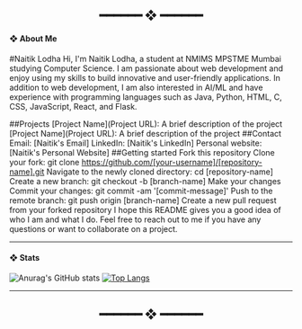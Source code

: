 <h2 align="center"> ━━━━━━  ❖  ━━━━━━ </h2>

#### ❖ About Me

#Naitik Lodha
Hi, I'm Naitik Lodha, a student at NMIMS MPSTME Mumbai studying Computer Science. I am passionate about web development and enjoy using my skills to build innovative and user-friendly applications. In addition to web development, I am also interested in AI/ML and have experience with programming languages such as Java, Python, HTML, C, CSS, JavaScript, React, and Flask.

##Projects
[Project Name](Project URL): A brief description of the project
[Project Name](Project URL): A brief description of the project
##Contact
Email: [Naitik's Email]
LinkedIn: [Naitik's LinkedIn]
Personal website: [Naitik's Personal Website]
##Getting started
Fork this repository
Clone your fork: git clone https://github.com/[your-username]/[repository-name].git
Navigate to the newly cloned directory: cd [repository-name]
Create a new branch: git checkout -b [branch-name]
Make your changes
Commit your changes: git commit -am '[commit-message]'
Push to the remote branch: git push origin [branch-name]
Create a new pull request from your forked repository
I hope this README gives you a good idea of who I am and what I do. Feel free to reach out to me if you have any questions or want to collaborate on a project.





---

  

#### ❖ Stats

![Anurag's GitHub stats](https://github-readme-stats.vercel.app/api?username=naitik-lodha&show_icons=true&theme=radical)
[![Top Langs](https://github-readme-stats.vercel.app/api/top-langs/?username=naitik-lodha&layout=compact)](https://github.com/naitik-lodha/github-readme-stats)


---


<h2 align="center"> ━━━━━━  ❖  ━━━━━━ </h2>
